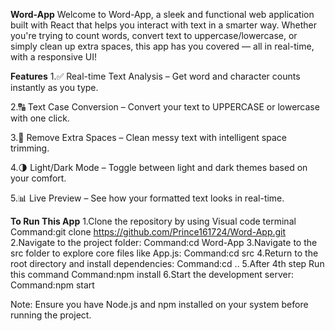 <strong>Word-App</strong>
Welcome to Word-App, a sleek and functional web application built with React that helps you interact with text in a smarter way. Whether you're trying to count words, convert text to uppercase/lowercase, or simply clean up extra spaces, this app has you covered — all in real-time, with a responsive UI!


<strong>Features</strong>
1.✅ Real-time Text Analysis – Get word and character counts instantly as you type.

2.🔠 Text Case Conversion – Convert your text to UPPERCASE or lowercase with one click.

3.🧹 Remove Extra Spaces – Clean messy text with intelligent space trimming.

4.🌗 Light/Dark Mode – Toggle between light and dark themes based on your comfort.

5.📊 Live Preview – See how your formatted text looks in real-time.


<strong>To Run This App</strong>
1.Clone the repository by using Visual code terminal
Command:git clone https://github.com/Prince161724/Word-App.git
2.Navigate to the project folder:
Command:cd Word-App
3.Navigate to the src folder to explore core files like App.js:
Command:cd src
4.Return to the root directory and install dependencies:
Command:cd .. 
5.After 4th step Run this command
Command:npm install
6.Start the development server:
Command:npm start

Note: Ensure you have Node.js and npm installed on your system before running the project.

